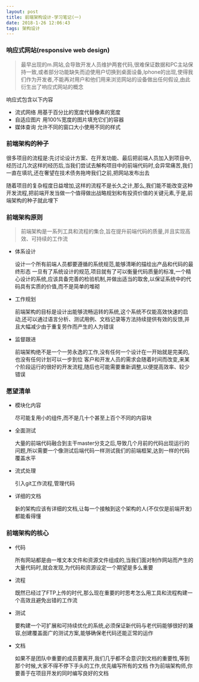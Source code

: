 ```yaml
---
layout: post
title: 前端架构设计-学习笔记(一)
date: 2018-1-26 12:06:43
tags: 架构设计
---
```


### 响应式网站(responsive web design)

> 最早出现的m.网站,会导致开发人员维护两套代码,很难保证数据和PC主站保持一致,或者部分功能缺失而迫使用户切换到桌面设备,Iphone的出现,使得我们作为开发者,不能再对用户和他们用来浏览网站的设备做出任何假设,由此衍生出了响应式网站的概念

响应式包含以下内容
- 流式网络
  用基于百分比的宽度代替像素的宽度
- 自适应图片
  用100%宽度的图片填充它们的容器
- 媒体查询
  允许不同的窗口大小使用不同的样式

### 前端架构的种子

很多项目的流程是:先讨论设计方案、在开发功能、最后把前端人员加入到项目中,经历过几次这样的经历后,当我们尝试去解构项目中的前端代码时,会异常痛苦,我们一直在填坑,还在奢望在技术债务拖垮我们之前,把网站发布出去

随着项目的复杂程度日益增加,这样的流程不是长久之计,那么,我们能不能改变这种开发流程,把前端开发当做一个值得做出战略规划和有投资价值的关键元素,于是,前端架构的种子就此埋下

### 前端架构原则

> 前端架构是一系列工具和流程的集合,旨在提升前端代码的质量,并且实现高效、可持续的工作流

- 体系设计

  设计一个所有前端人员都要遵循的系统规范,能够清晰的描绘出产品和代码的最终形态
  一旦有了系统设计的规范,项目就有了可以衡量代码质量的标准,一个精心设计的系统,应该具备完善的检验机制,并做出适当的取舍,以保证系统中的代码具有实质的价值,而不是简单的堆砌

- 工作规划

  前端架构的目标是设计出能够流畅运转的系统,这个系统不仅能高效快速的启动,还可以通过语言分析、测试用例、文档记录等方法持续提供有效的反馈,并且大幅减少由于重复劳作而产生的人为错误

- 监督跟进

  前端架构绝不是一个一劳永逸的工作,没有任何一个设计在一开始就是完美的,也没有任何计划可以一步到位
  客户和开发人员的需求会随着时间而改变,来某个阶段运行的很好的开发流程,随后也可能需要重新调整,以便提高效率、较少错误

### 愿望清单

- 模块化内容

  尽可能复用小的组件,而不是几十个甚至上百个不同的内容块

- 全面测试

  大量的前端代码融合到主干master分支之后,导致几个月前的代码出现运行的问题,所以需要一个像测试后端代码一样测试我们的前端框架,达到一样的代码覆盖水平

- 流式处理

  引入git工作流程,管理代码

- 详细的文档

  新的架构应该有详细的文档,让每一个接触到这个架构的人(不仅仅是前端开发)都能看得懂

### 前端架构的核心

- 代码

  所有网站都是由一堆文本文件和资源文件组成的,当我们面对制作网站而产生的大量代码时,就会发现,为代码和资源设定一个期望是多么重要

- 流程

  既然已经过了FTP上传的时代,那么现在重要的时思考怎么用工具和流程构建一个高效且避免出错的工作流

- 测试

  要构建一个可扩展和可持续优化的系统,必须保证新代码与老代码能够很好的兼容,创建覆盖面广的测试方案,能够确保老代码还能正常的运作

- 文档

  如果不是团队中重要的成员要离开,我们几乎都不会意识到文档的重要性,等到那个时候,大家不得不停下手头的工作,优先编写所有的文档
  作为前端架构师,你要善于在项目开发的同时编写良好的文档
